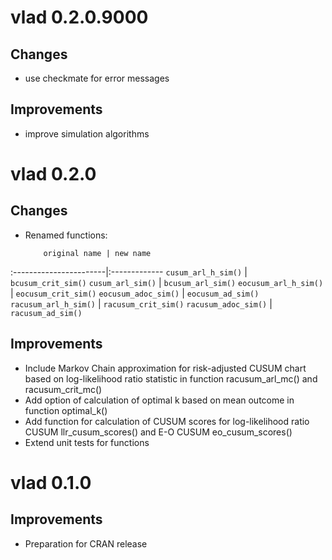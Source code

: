 # vlad 0.2.0.9000
## Changes
* use checkmate for error messages

## Improvements
* improve simulation algorithms

# vlad 0.2.0
## Changes
* Renamed functions:

          original name | new name
:-----------------------|:------------- 
`cusum_arl_h_sim()`     | `bcusum_crit_sim()` 
`cusum_arl_sim()`       | `bcusum_arl_sim()`
`eocusum_arl_h_sim()`   | `eocusum_crit_sim()`
`eocusum_adoc_sim()`    | `eocusum_ad_sim()`
`racusum_arl_h_sim()`   | `racusum_crit_sim()`
`racusum_adoc_sim()`    | `racusum_ad_sim()`

## Improvements
* Include Markov Chain approximation for risk-adjusted CUSUM chart based on log-likelihood ratio statistic in function racusum_arl_mc() and racusum_crit_mc()
* Add option of calculation of optimal k based on mean outcome in function optimal_k()
* Add function for calculation of CUSUM scores for log-likelihood ratio CUSUM llr_cusum_scores()
and E-O CUSUM eo_cusum_scores()
* Extend unit tests for functions

# vlad 0.1.0
## Improvements
* Preparation for CRAN release
